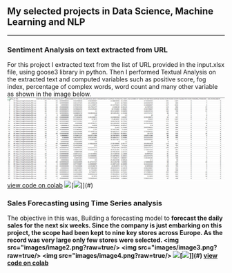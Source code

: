 ## My selected projects in Data Science, Machine Learning and NLP

---

### Sentiment Analysis on text extracted from URL  
For this project I extracted text from the list of URL provided in the input.xlsx file, using goose3 library in python. Then I performed Textual Analysis on the extracted text and computed variables such as positive score, fog index, percentage of complex words, word count and many other variable as shown in the image below.
<img src="images/image 1.png?raw=true"/>
[view code on colab](https://colab.research.google.com/drive/1hiTQc8ydpZ6L-4VSONmyaLoAqeHsD9oG#scrollTo=gCz-MnU0FlMW)
[![](https://img.shields.io/badge/Python-white?logo=Python)](#)[![](https://img.shields.io/badge/Jupyter-white?logo=Jupyter)]](#)
### Sales Forecasting using Time Series analysis
The objective in this was, Building a forecasting model to <b>forecast the daily sales for the next six weeks.<b> Since the company is just embarking on this project, the scope had been kept to nine key stores across Europe. As the record was very large only few stores were selected.
<img src="images/image2.png?raw=true/>
<img src="images/image3.png?raw=true/>
<img src="images/image4.png?raw=true/>
[![](https://img.shields.io/badge/Python-white?logo=Python)](#)[![](https://img.shields.io/badge/Jupyter-white?logo=Jupyter)]](#)
[view code on colab](https://colab.research.google.com/drive/1OtezRvb2f_Gcy2f9MyhUchSI2h4Nxom-#scrollTo=b1e7761f)
